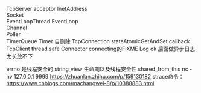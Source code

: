 TcpServer
  acceptor 
    InetAddress  
    Socket  
  EventLoopThread 
    EventLoop   
      Channel  
      Poller  
      TimerQueue 
        Timer  自删除
  TcpConnection   stateAtomicGetAndSet 
  callback 
TcpClient  thread safe 
  Connector connecting的FIXME
Log  ok 后面做异步日志 太长放不下

errno 是线程安全的
string_view
生命期以及线程安全性
shared_from_this
nc -nv  127.0.0.1 9999
https://zhuanlan.zhihu.com/p/159130182
strace命令：https://www.cnblogs.com/machangwei-8/p/10388883.html
